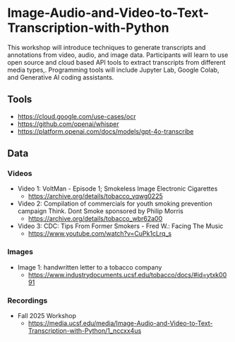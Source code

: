# Image-Audio-and-Video-to-Text-Transcription-with-Python

This workshop will introduce techniques to generate transcripts and annotations from video, audio, and image data. Participants will learn to use open source and cloud based API tools to extract transcripts from different media types,. Programming tools will include Jupyter Lab, Google Colab, and Generative AI coding assistants.

## Tools

* https://cloud.google.com/use-cases/ocr
* https://github.com/openai/whisper
* https://platform.openai.com/docs/models/gpt-4o-transcribe

## Data

### Videos

* Video 1: VoltMan - Episode 1; Smokeless Image Electronic Cigarettes
  * https://archive.org/details/tobacco_yqwg0225
* Video 2: Compilation of commercials for youth smoking prevention campaign Think. Dont Smoke sponsored by Philip Morris
  * https://archive.org/details/tobacco_wbr62a00
* Video 3: CDC: Tips From Former Smokers - Fred W.: Facing The Music
  * https://www.youtube.com/watch?v=CuPk1cLrq_s

### Images

* Image 1: handwritten letter to a tobacco company
  * https://www.industrydocuments.ucsf.edu/tobacco/docs/#id=ytxk0091
 
### Recordings

* Fall 2025 Workshop
  * https://media.ucsf.edu/media/Image-Audio-and-Video-to-Text-Transcription-with-Python/1_nccxx4us


